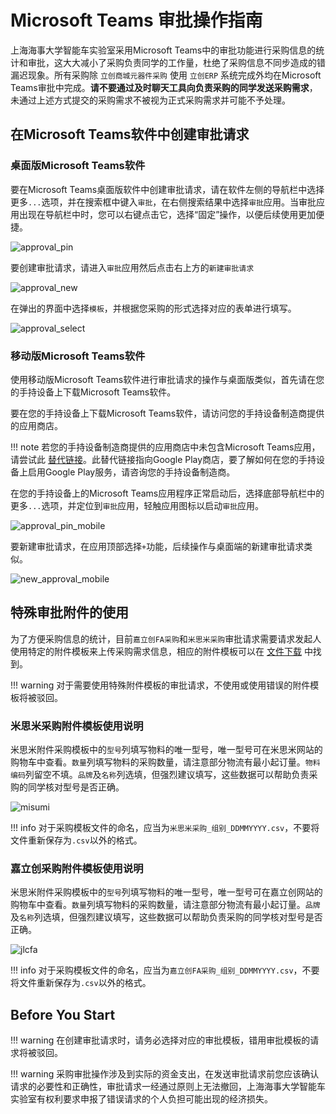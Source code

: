 # Microsoft Teams 审批操作指南
上海海事大学智能车实验室采用Microsoft Teams中的审批功能进行采购信息的统计和审批，这大大减小了采购负责同学的工作量，杜绝了采购信息不同步造成的错漏迟现象。所有采购除 `立创商城元器件采购` 使用 `立创ERP` 系统完成外均在Microsoft Teams审批中完成。**请不要通过及时聊天工具向负责采购的同学发送采购需求**，未通过上述方式提交的采购需求不被视为正式采购需求并可能不予处理。

## 在Microsoft Teams软件中创建审批请求
### 桌面版Microsoft Teams软件
要在Microsoft Teams桌面版软件中创建审批请求，请在软件左侧的导航栏中选择更多`...`选项，并在搜索框中键入`审批`，在右侧搜索结果中选择`审批`应用。当审批应用出现在导航栏中时，您可以右键点击它，选择“固定”操作，以便后续使用更加便捷。   

![approval_pin](img/approval_pin.jpg)  

要创建审批请求，请进入`审批`应用然后点击右上方的`新建审批请求`

![approval_new](img/new_approval.jpg)  

在弹出的界面中选择`模板`，并根据您采购的形式选择对应的表单进行填写。  

![approval_select](img/approval_select.jpg)  

### 移动版Microsoft Teams软件
使用移动版Microsoft Teams软件进行审批请求的操作与桌面版类似，首先请在您的手持设备上下载Microsoft Teams软件。  

要在您的手持设备上下载Microsoft Teams软件，请访问您的手持设备制造商提供的应用商店。  

!!! note
    若您的手持设备制造商提供的应用商店中未包含Microsoft Teams应用，请尝试此 [替代链接](https://play.google.com/store/apps/details?id=com.microsoft.teams&pcampaignid=web_share
    )。此替代链接指向Google Play商店，要了解如何在您的手持设备上启用Google Play服务，请咨询您的手持设备制造商。

在您的手持设备上的Microsoft Teams应用程序正常启动后，选择底部导航栏中的更多`...`选项，并定位到`审批`应用，轻触应用图标以启动`审批`应用。  

![approval_pin_mobile](img/approval_pin_mobile.jpg)  

要新建审批请求，在应用顶部选择`+`功能，后续操作与桌面端的新建审批请求类似。  

![new_approval_mobile](img/new_approval_mobile.jpg)  

## 特殊审批附件的使用
为了方便采购信息的统计，目前`嘉立创FA采购`和`米思米采购`审批请求需要请求发起人使用特定的附件模板来上传采购需求信息，相应的附件模板可以在 [文件下载](https://www.smuscl.org/download/) 中找到。


!!! warning
    对于需要使用特殊附件模板的审批请求，不使用或使用错误的附件模板将被驳回。

### 米思米采购附件模板使用说明
米思米附件采购模板中的`型号`列填写物料的唯一型号，唯一型号可在米思米网站的购物车中查看。`数量`列填写物料的采购数量，请注意部分物流有最小起订量。`物料编码`列留空不填。`品牌`及`名称`列选填，但强烈建议填写，这些数据可以帮助负责采购的同学核对型号是否正确。  

![misumi](img/misumi.jpg)  

!!! info
    对于采购模板文件的命名，应当为`米思米采购_组别_DDMMYYYY.csv`，不要将文件重新保存为`.csv`以外的格式。

### 嘉立创采购附件模板使用说明
米思米附件采购模板中的`型号`列填写物料的唯一型号，唯一型号可在嘉立创网站的购物车中查看。`数量`列填写物料的采购数量，请注意部分物流有最小起订量。`品牌`及`名称`列选填，但强烈建议填写，这些数据可以帮助负责采购的同学核对型号是否正确。  

![jlcfa](img/jlcfa.jpg)  

!!! info
    对于采购模板文件的命名，应当为`嘉立创FA采购_组别_DDMMYYYY.csv`，不要将文件重新保存为`.csv`以外的格式。

## Before You Start

!!! warning
    在创建审批请求时，请务必选择对应的审批模板，错用审批模板的请求将被驳回。

!!! warning
    采购审批操作涉及到实际的资金支出，在发送审批请求前您应该确认请求的必要性和正确性，审批请求一经通过原则上无法撤回，上海海事大学智能车实验室有权利要求申报了错误请求的个人负担可能出现的经济损失。


